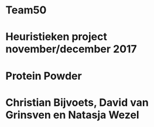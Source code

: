 # Team50
#
# Heuristieken project november/december 2017
# Protein Powder
#
# Christian Bijvoets, David van Grinsven en Natasja Wezel
